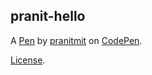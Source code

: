 pranit-hello
------------


A [Pen](https://codepen.io/pranitmit/pen/RwvXNqP) by [pranitmit](https://codepen.io/pranitmit) on [CodePen](https://codepen.io).

[License](https://codepen.io/license/pen/RwvXNqP).